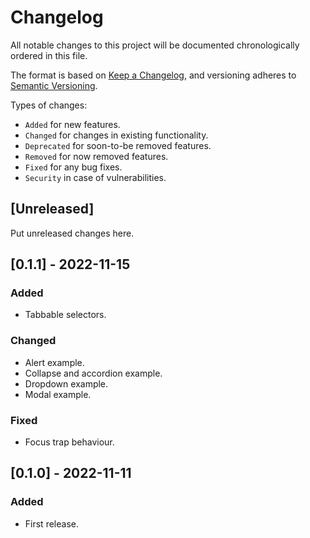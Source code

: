 # Changelog
All notable changes to this project will be documented chronologically ordered
in this file.

The format is based on [Keep a Changelog](https://keepachangelog.com/en/1.0.0/),
and versioning adheres to [Semantic Versioning](https://semver.org/spec/v2.0.0.html).

Types of changes:
* `Added` for new features.
* `Changed` for changes in existing functionality.
* `Deprecated` for soon-to-be removed features.
* `Removed` for now removed features.
* `Fixed` for any bug fixes.
* `Security` in case of vulnerabilities.

## [Unreleased]
Put unreleased changes here.

## [0.1.1] - 2022-11-15
### Added
* Tabbable selectors.

### Changed
* Alert example.
* Collapse and accordion example.
* Dropdown example.
* Modal example.

### Fixed
* Focus trap behaviour.

## [0.1.0] - 2022-11-11
### Added
* First release.